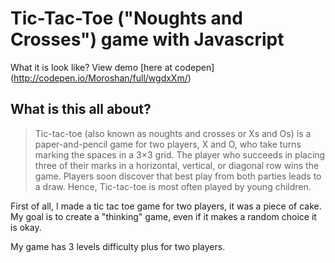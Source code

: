 # Tic-Tac-Toe ("Noughts and Crosses") game with Javascript

What it is look like? View demo [here at codepen] (http://codepen.io/Moroshan/full/wgdxXm/)

## What is this all about?

> Tic-tac-toe (also known as noughts and crosses or Xs and Os) is a paper-and-pencil game for two players, X and O, who take turns marking the spaces in a 3×3 grid. The player who succeeds in placing three of their marks in a horizontal, vertical, or diagonal row wins the game. Players soon discover that best play from both parties leads to a draw. Hence, Tic-tac-toe is most often played by young children.

First of all, I made a tic tac toe game for two players, it was a piece of cake. My goal is to create a "thinking" game, even if it makes a random choice it is okay. 

My game has 3 levels difficulty plus for two players. 

